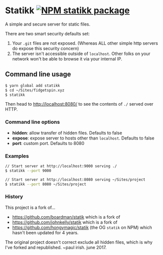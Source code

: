 # Statikk [![NPM statikk package](https://img.shields.io/npm/v/statikk.svg)](https://npmjs.org/package/statikk)

A simple and secure server for static files.

There are two smart security defaults set:

1. Your `.git` files are not exposed. (Whereas ALL other simple http servers do expose this security concern)
1. The server isn't accessible outside of `localhost`. Other folks on your network won't be able to browse it via your internal IP.

## Command line usage

```bash
$ yarn global add statikk
$ cd ~/Sites/fidgetspin.xyz
$ statikk
```

Then head to [http://localhost:8080/](http://localhost:8080/) to see the
contents of `./` served over HTTP.


### Command line options

* **hidden**: allow transfer of hidden files. Defaults to false
* **expose**: expose server to hosts other than `localhost`. Defaults to false
* **port**: custom port. Defaults to 8080

### Examples

```bash
// Start server at http://localhost:9000 serving ./
$ statikk --port 9000

// Start server at http://localhost:8080 serving ~/Sites/project
$ statikk --port 8080 ~/Sites/project
```

### History

This project is a fork of...

* https://github.com/boardman/statik which is a fork of
* https://github.com/johnkelly/statik which is a fork of
* https://github.com/hongymagic/statik (the OG `statik` on NPM) which hasn't been updated for 4 years.

The original project doesn't correct exclude all hidden files, which is why I've forked and republished.  ~paul irish. june 2017.
